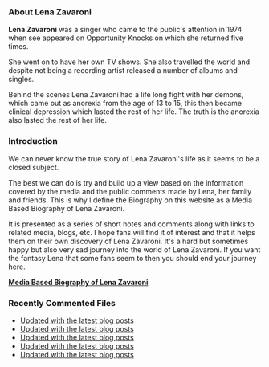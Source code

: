 ### About Lena Zavaroni

<p><strong>Lena Zavaroni</strong> was a singer who came to the public's attention in 1974 when see appeared on Opportunity Knocks on which she returned five times.</p>

<p>She went on to have her own TV shows. She also travelled the world and despite not being a recording artist released a number of albums and singles.</p>

<p>Behind the scenes Lena Zavaroni had a life long fight with her demons, which came out as anorexia from the age of 13 to 15, this then became clinical depression which lasted the rest of her life. The truth is the anorexia also lasted the rest of her life.</p>

### Introduction

<p>We can never know the true story of Lena Zavaroni's life as it seems to be a closed subject.</p>

<p>The best we can do is try and build up a view based on the information covered by the media and the public comments made by Lena, her family and friends. This is why I define the Biography on this website as a Media Based Biography of Lena Zavaroni.</p>

<p>It is presented as a series of short notes and comments along with links to related media, blogs, etc. I hope fans will find it of interest and that it helps them on their own discovery of Lena Zavaroni. It's a hard but sometimes happy but also very sad journey into the world of Lena Zavaroni. If you want the fantasy Lena that some fans seem to then you should end your journey here.</p>

<a href="https://fanzoflenazavaroni.github.io/biography/lena-zavaroni/"><strong>Media Based Biography of Lena Zavaroni</strong></a>

### Recently Commented Files

<!-- BLOG-POST-LIST:START -->
- [Updated with the latest blog posts](https://github.com/FanzOfLenaZavaroni/fanzoflenazavaroni.github.io/commit/3563170c33c9ca5d9f5c0775443cd7e43f656661)
- [Updated with the latest blog posts](https://github.com/FanzOfLenaZavaroni/fanzoflenazavaroni.github.io/commit/def1f70b2834410ec633f6fa550d1a78bc9768d8)
- [Updated with the latest blog posts](https://github.com/FanzOfLenaZavaroni/fanzoflenazavaroni.github.io/commit/1784040023492f88cf4ada25d180b028fd0ca555)
- [Updated with the latest blog posts](https://github.com/FanzOfLenaZavaroni/fanzoflenazavaroni.github.io/commit/9727e34b1c696cc3602db35d12da97c7633e0fff)
- [Updated with the latest blog posts](https://github.com/FanzOfLenaZavaroni/fanzoflenazavaroni.github.io/commit/5da57864fe7dc99b004b2a095a6cff05dd12eb3d)
<!-- BLOG-POST-LIST:END -->
